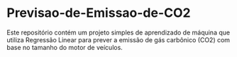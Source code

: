 # Previsao-de-Emissao-de-CO2
Este repositório contém um projeto simples de aprendizado de máquina que utiliza Regressão Linear para prever a emissão de gás carbônico (CO2) com base no tamanho do motor de veículos.
